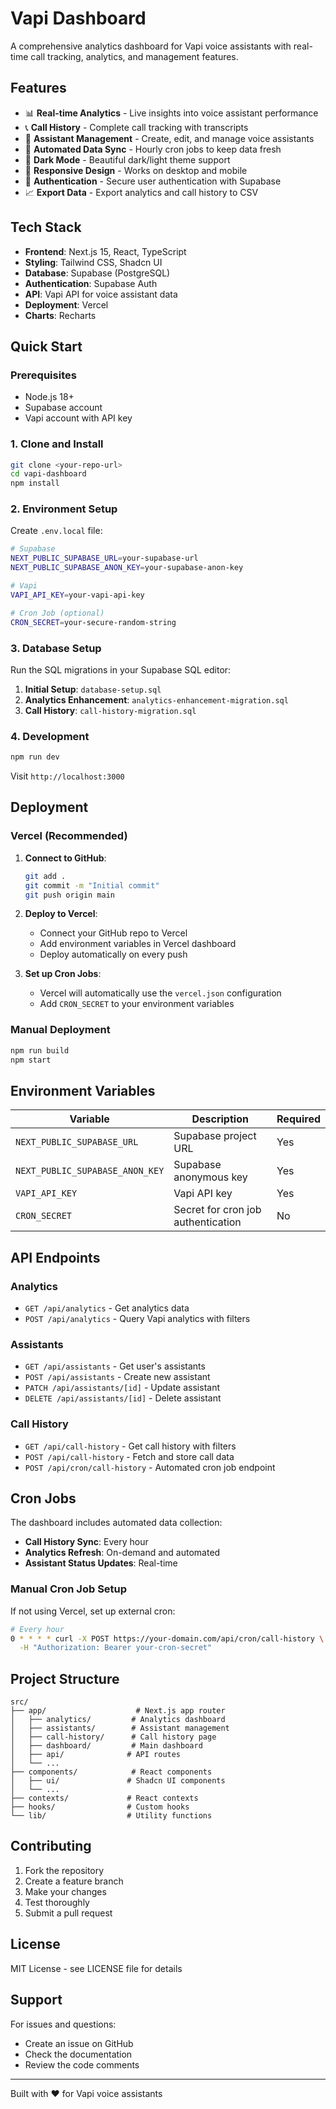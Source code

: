 # Vapi Dashboard

A comprehensive analytics dashboard for Vapi voice assistants with real-time call tracking, analytics, and management features.

## Features

- 📊 **Real-time Analytics** - Live insights into voice assistant performance
- 📞 **Call History** - Complete call tracking with transcripts
- 🤖 **Assistant Management** - Create, edit, and manage voice assistants
- 🔄 **Automated Data Sync** - Hourly cron jobs to keep data fresh
- 🌙 **Dark Mode** - Beautiful dark/light theme support
- 📱 **Responsive Design** - Works on desktop and mobile
- 🔐 **Authentication** - Secure user authentication with Supabase
- 📈 **Export Data** - Export analytics and call history to CSV

## Tech Stack

- **Frontend**: Next.js 15, React, TypeScript
- **Styling**: Tailwind CSS, Shadcn UI
- **Database**: Supabase (PostgreSQL)
- **Authentication**: Supabase Auth
- **API**: Vapi API for voice assistant data
- **Deployment**: Vercel
- **Charts**: Recharts

## Quick Start

### Prerequisites

- Node.js 18+ 
- Supabase account
- Vapi account with API key

### 1. Clone and Install

```bash
git clone <your-repo-url>
cd vapi-dashboard
npm install
```

### 2. Environment Setup

Create `.env.local` file:

```bash
# Supabase
NEXT_PUBLIC_SUPABASE_URL=your-supabase-url
NEXT_PUBLIC_SUPABASE_ANON_KEY=your-supabase-anon-key

# Vapi
VAPI_API_KEY=your-vapi-api-key

# Cron Job (optional)
CRON_SECRET=your-secure-random-string
```

### 3. Database Setup

Run the SQL migrations in your Supabase SQL editor:

1. **Initial Setup**: `database-setup.sql`
2. **Analytics Enhancement**: `analytics-enhancement-migration.sql`
3. **Call History**: `call-history-migration.sql`

### 4. Development

```bash
npm run dev
```

Visit `http://localhost:3000`

## Deployment

### Vercel (Recommended)

1. **Connect to GitHub**:
   ```bash
   git add .
   git commit -m "Initial commit"
   git push origin main
   ```

2. **Deploy to Vercel**:
   - Connect your GitHub repo to Vercel
   - Add environment variables in Vercel dashboard
   - Deploy automatically on every push

3. **Set up Cron Jobs**:
   - Vercel will automatically use the `vercel.json` configuration
   - Add `CRON_SECRET` to your environment variables

### Manual Deployment

```bash
npm run build
npm start
```

## Environment Variables

| Variable | Description | Required |
|----------|-------------|----------|
| `NEXT_PUBLIC_SUPABASE_URL` | Supabase project URL | Yes |
| `NEXT_PUBLIC_SUPABASE_ANON_KEY` | Supabase anonymous key | Yes |
| `VAPI_API_KEY` | Vapi API key | Yes |
| `CRON_SECRET` | Secret for cron job authentication | No |

## API Endpoints

### Analytics
- `GET /api/analytics` - Get analytics data
- `POST /api/analytics` - Query Vapi analytics with filters

### Assistants
- `GET /api/assistants` - Get user's assistants
- `POST /api/assistants` - Create new assistant
- `PATCH /api/assistants/[id]` - Update assistant
- `DELETE /api/assistants/[id]` - Delete assistant

### Call History
- `GET /api/call-history` - Get call history with filters
- `POST /api/call-history` - Fetch and store call data
- `POST /api/cron/call-history` - Automated cron job endpoint

## Cron Jobs

The dashboard includes automated data collection:

- **Call History Sync**: Every hour
- **Analytics Refresh**: On-demand and automated
- **Assistant Status Updates**: Real-time

### Manual Cron Job Setup

If not using Vercel, set up external cron:

```bash
# Every hour
0 * * * * curl -X POST https://your-domain.com/api/cron/call-history \
  -H "Authorization: Bearer your-cron-secret"
```

## Project Structure

```
src/
├── app/                    # Next.js app router
│   ├── analytics/         # Analytics dashboard
│   ├── assistants/        # Assistant management
│   ├── call-history/      # Call history page
│   ├── dashboard/         # Main dashboard
│   ├── api/              # API routes
│   └── ...
├── components/            # React components
│   ├── ui/               # Shadcn UI components
│   └── ...
├── contexts/             # React contexts
├── hooks/                # Custom hooks
└── lib/                  # Utility functions
```

## Contributing

1. Fork the repository
2. Create a feature branch
3. Make your changes
4. Test thoroughly
5. Submit a pull request

## License

MIT License - see LICENSE file for details

## Support

For issues and questions:
- Create an issue on GitHub
- Check the documentation
- Review the code comments

---

Built with ❤️ for Vapi voice assistants
